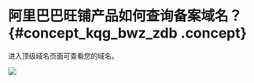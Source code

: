 # 阿里巴巴旺铺产品如何查询备案域名？ {#concept_kqg_bwz_zdb .concept}

进入顶级域名页面可查看您的域名。

![](http://static-aliyun-doc.oss-cn-hangzhou.aliyuncs.com/assets/img/14240/5756_zh-CN.png)

